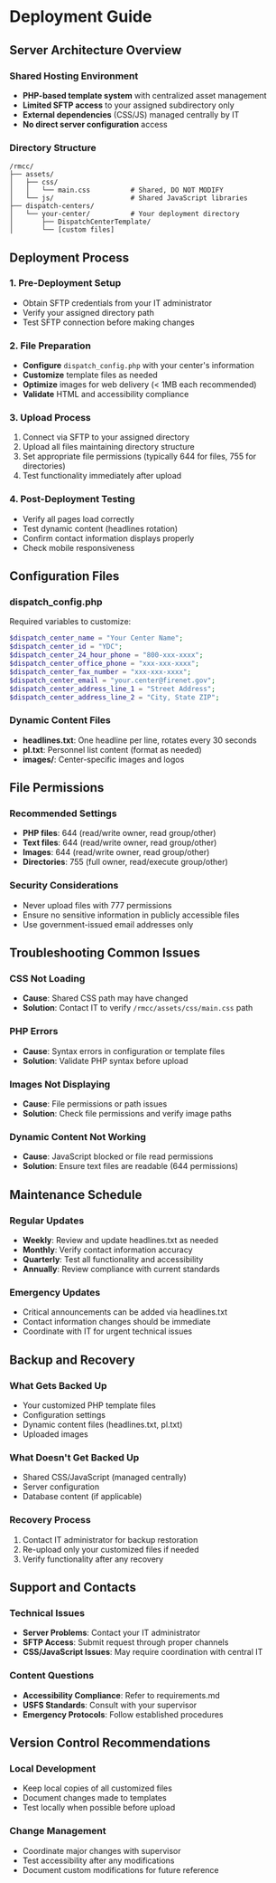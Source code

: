 # Deployment Guide

## Server Architecture Overview

### Shared Hosting Environment
- **PHP-based template system** with centralized asset management
- **Limited SFTP access** to your assigned subdirectory only
- **External dependencies** (CSS/JS) managed centrally by IT
- **No direct server configuration** access

### Directory Structure
```
/rmcc/
├── assets/
│   ├── css/
│   │   └── main.css          # Shared, DO NOT MODIFY
│   └── js/                   # Shared JavaScript libraries
├── dispatch-centers/
│   └── your-center/          # Your deployment directory
│       ├── DispatchCenterTemplate/
│       └── [custom files]
```

## Deployment Process

### 1. Pre-Deployment Setup
- Obtain SFTP credentials from your IT administrator
- Verify your assigned directory path
- Test SFTP connection before making changes

### 2. File Preparation
- **Configure** `dispatch_config.php` with your center's information
- **Customize** template files as needed
- **Optimize** images for web delivery (< 1MB each recommended)
- **Validate** HTML and accessibility compliance

### 3. Upload Process
1. Connect via SFTP to your assigned directory
2. Upload all files maintaining directory structure
3. Set appropriate file permissions (typically 644 for files, 755 for directories)
4. Test functionality immediately after upload

### 4. Post-Deployment Testing
- Verify all pages load correctly
- Test dynamic content (headlines rotation)
- Confirm contact information displays properly
- Check mobile responsiveness

## Configuration Files

### dispatch_config.php
Required variables to customize:
```php
$dispatch_center_name = "Your Center Name";
$dispatch_center_id = "YDC";
$dispatch_center_24_hour_phone = "800-xxx-xxxx";
$dispatch_center_office_phone = "xxx-xxx-xxxx";
$dispatch_center_fax_number = "xxx-xxx-xxxx";
$dispatch_center_email = "your.center@firenet.gov";
$dispatch_center_address_line_1 = "Street Address";
$dispatch_center_address_line_2 = "City, State ZIP";
```

### Dynamic Content Files
- **headlines.txt**: One headline per line, rotates every 30 seconds
- **pl.txt**: Personnel list content (format as needed)
- **images/**: Center-specific images and logos

## File Permissions

### Recommended Settings
- **PHP files**: 644 (read/write owner, read group/other)
- **Text files**: 644 (read/write owner, read group/other)
- **Images**: 644 (read/write owner, read group/other)
- **Directories**: 755 (full owner, read/execute group/other)

### Security Considerations
- Never upload files with 777 permissions
- Ensure no sensitive information in publicly accessible files
- Use government-issued email addresses only

## Troubleshooting Common Issues

### CSS Not Loading
- **Cause**: Shared CSS path may have changed
- **Solution**: Contact IT to verify `/rmcc/assets/css/main.css` path

### PHP Errors
- **Cause**: Syntax errors in configuration or template files
- **Solution**: Validate PHP syntax before upload

### Images Not Displaying
- **Cause**: File permissions or path issues
- **Solution**: Check file permissions and verify image paths

### Dynamic Content Not Working
- **Cause**: JavaScript blocked or file read permissions
- **Solution**: Ensure text files are readable (644 permissions)

## Maintenance Schedule

### Regular Updates
- **Weekly**: Review and update headlines.txt as needed
- **Monthly**: Verify contact information accuracy
- **Quarterly**: Test all functionality and accessibility
- **Annually**: Review compliance with current standards

### Emergency Updates
- Critical announcements can be added via headlines.txt
- Contact information changes should be immediate
- Coordinate with IT for urgent technical issues

## Backup and Recovery

### What Gets Backed Up
- Your customized PHP template files
- Configuration settings
- Dynamic content files (headlines.txt, pl.txt)
- Uploaded images

### What Doesn't Get Backed Up
- Shared CSS/JavaScript (managed centrally)
- Server configuration
- Database content (if applicable)

### Recovery Process
1. Contact IT administrator for backup restoration
2. Re-upload only your customized files if needed
3. Verify functionality after any recovery

## Support and Contacts

### Technical Issues
- **Server Problems**: Contact your IT administrator
- **SFTP Access**: Submit request through proper channels
- **CSS/JavaScript Issues**: May require coordination with central IT

### Content Questions
- **Accessibility Compliance**: Refer to requirements.md
- **USFS Standards**: Consult with your supervisor
- **Emergency Protocols**: Follow established procedures

## Version Control Recommendations

### Local Development
- Keep local copies of all customized files
- Document changes made to templates
- Test locally when possible before upload

### Change Management
- Coordinate major changes with supervisor
- Test accessibility after any modifications
- Document custom modifications for future reference

